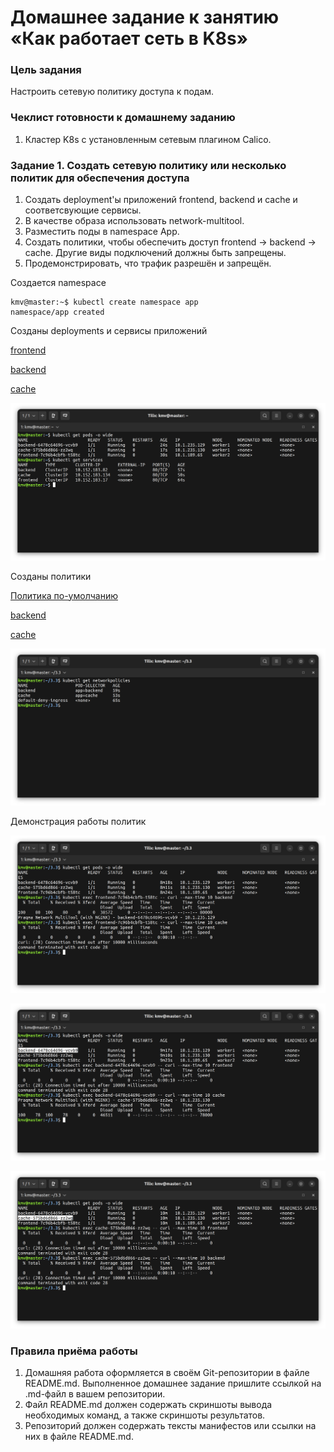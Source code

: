 # Домашнее задание к занятию «Как работает сеть в K8s»

### Цель задания

Настроить сетевую политику доступа к подам.

### Чеклист готовности к домашнему заданию

1. Кластер K8s с установленным сетевым плагином Calico.


### Задание 1. Создать сетевую политику или несколько политик для обеспечения доступа

1. Создать deployment'ы приложений frontend, backend и cache и соответсвующие сервисы.
2. В качестве образа использовать network-multitool.
3. Разместить поды в namespace App.
4. Создать политики, чтобы обеспечить доступ frontend -> backend -> cache. Другие виды подключений должны быть запрещены.
5. Продемонстрировать, что трафик разрешён и запрещён.

Создается namespace

```
kmv@master:~$ kubectl create namespace app
namespace/app created
```

Созданы deployments и сервисы приложений

[frontend](./frontend.yaml)

[backend](./backend.yaml)

[cache](./cache.yaml)

![Deployments](./src/1.png "Deployments")

Созданы политики

[Политика по-умолчанию](./pol-default.yaml)

[backend](./pol-backend.yaml)

[cache](./pol-cache.yaml)

![Политики](./src/2.png "Политики")

Демонстрация работы политик

![Из Frontend](./src/3.png "Из Frontend")

![Из Backend](./src/4.png "Из Backend")

![Из Cache](./src/5.png "Из Cache")


### Правила приёма работы

1. Домашняя работа оформляется в своём Git-репозитории в файле README.md. Выполненное домашнее задание пришлите ссылкой на .md-файл в вашем репозитории.
2. Файл README.md должен содержать скриншоты вывода необходимых команд, а также скриншоты результатов.
3. Репозиторий должен содержать тексты манифестов или ссылки на них в файле README.md.
